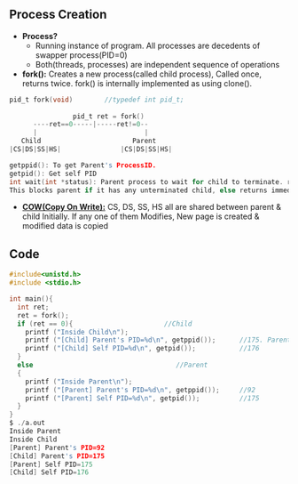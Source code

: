 ## Process Creation
- **Process?**
  - Running instance of program. All processes are decedents of swapper process(PID=0)
  - Both(threads, processes) are independent sequence of operations
- **fork():** Creates a new process(called child process), Called once, returns twice. fork() is internally implemented as using clone().
```c
pid_t fork(void)        //typedef int pid_t;
 
                pid_t ret = fork()
      ----ret==0-----|-----ret!=0--
      |                           |
   Child                       Parent
|CS|DS|SS|HS|               |CS|DS|SS|HS|        

getppid(): To get Parent's ProcessID.    
getpid(): Get self PID
int wait(int *status): Parent process to wait for child to terminate. returns pid of terminated child, sets term_status in status. 
This blocks parent if it has any unterminated child, else returns immediately.
```
- **[COW(Copy On Write):](process_copy_on_write.c)** CS, DS, SS, HS all are shared between parent & child Initially. If any one of them Modifies, New page is created & modified data is copied

## Code
```c
#include<unistd.h>
#include <stdio.h>

int main(){
  int ret;
  ret = fork();
  if (ret == 0){                       //Child
    printf ("Inside Child\n");
    printf ("[Child] Parent's PID=%d\n", getppid());      //175. Parent's PID is always smaller since its created earlier.
    printf ("[Child] Self PID=%d\n", getpid());           //176
  }
  else                                    //Parent
  {
    printf ("Inside Parent\n");
    printf ("[Parent] Parent's PID=%d\n", getppid());     //92
    printf ("[Parent] Self PID=%d\n", getpid());          //175
  }
}
$ ./a.out
Inside Parent
Inside Child
[Parent] Parent's PID=92
[Child] Parent's PID=175
[Parent] Self PID=175
[Child] Self PID=176
```
